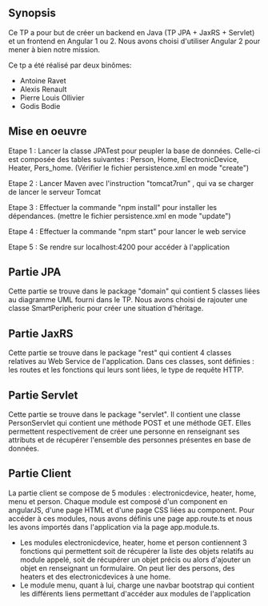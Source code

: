 ## Synopsis

Ce TP a pour but de créer un backend en Java (TP JPA + JaxRS + Servlet) et un frontend en Angular 1 ou 2. Nous avons choisi d'utiliser Angular 2 pour mener à bien notre mission.

Ce tp a été réalisé par deux binômes:

- Antoine Ravet
- Alexis Renault
- Pierre Louis Ollivier
- Godis Bodie

## Mise en oeuvre 

Etape 1 : Lancer la classe JPATest pour peupler la base de données. Celle-ci est composée des tables suivantes : Person, Home, ElectronicDevice, Heater, Pers_home. (Vérifier le fichier persistence.xml en mode "create")

Etape 2 : Lancer Maven avec l'instruction "tomcat7run" , qui va se charger de lancer le serveur Tomcat

Etape 3 : Effectuer la commande "npm install" pour installer les dépendances. (mettre le fichier persistence.xml en mode "update")

Etape 4 : Effectuer la commande "npm start" pour lancer le web service

Etape 5 : Se rendre sur localhost:4200 pour accéder à l'application

## Partie JPA

Cette partie se trouve dans le package "domain" qui contient 5 classes liées au diagramme UML fourni dans le TP. Nous avons choisi de rajouter une classe SmartPeripheric pour créer une situation d'héritage.

## Partie JaxRS

Cette partie se trouve dans le package "rest" qui contient 4 classes relatives au Web Service de l'application. Dans ces classes, sont définies : les routes et les fonctions qui leurs sont liées, le type de requête HTTP. 

## Partie Servlet

Cette partie se trouve dans le package "servlet". Il contient une classe PersonServlet qui contient une méthode POST et une méthode GET. Elles permettent respectivement de créer une personne en renseignant ses attributs et de récupérer l'ensemble des personnes présentes en base de données.

## Partie Client

La partie client se compose de 5 modules : electronicdevice, heater, home, menu et person. Chaque module est composé d'un component en angularJS, d'une page HTML et d'une page CSS liées au component. 
Pour accéder à ces modules, nous avons définis une page app.route.ts et nous les avons importés dans l'application via la page app.module.ts.
- Les modules electronicdevice, heater, home et person contiennent 3 fonctions qui permettent soit de récupérer la liste des objets relatifs au module appelé, soit de récupérer un objet précis ou alors d'ajouter un objet en renseignant un formulaire. On peut lier des persons, des heaters et des electronicdevices à une home.
- Le module menu, quant à lui, charge une navbar bootstrap qui contient les différents liens permettant d'accéder aux modules de l'application


